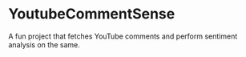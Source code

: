 # YoutubeCommentSense
A fun project that fetches YouTube comments and perform sentiment analysis on the same.
